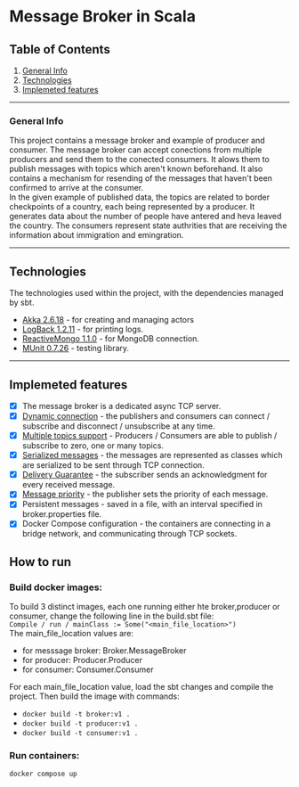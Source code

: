 # Message Broker in Scala

## Table of Contents
1. [General Info](#general-info)
2. [Technologies](#technologies)
3. [Implemeted features](#implemeted-features)
***

### General Info
This project contains a message broker and example of producer and consumer. The message broker can accept conections from multiple producers and send them to the conected consumers. It alows them to publish messages with topics which aren't known beforehand. It also contains a mechanism for resending of the messages that haven't been confirmed to arrive at the consumer.<br>
In the given example of published data, the topics are related to border checkpoints of a country, each being represented by a producer. It generates data about the number of people have antered and heva leaved the country. The consumers represent state authrities that are receiving the information about immigration and emingration. 
***

## Technologies
The technologies used within the project, with the dependencies managed by sbt.
* [Akka 2.6.18](https://akka.io/) - for creating and managing actors
* [LogBack 1.2.11](https://search.maven.org/artifact/ch.qos.logback/logback-classic/1.2.11/jar) - for printing logs.
* [ReactiveMongo 1.1.0](https://search.maven.org/artifact/org.reactivemongo/play2-reactivemongo_3/1.1.0-play28-RC4/jar) - for MongoDB connection.
* [MUnit 0.7.26](https://scalameta.org/munit/) - testing library.
***

## Implemeted features
- [x] The message broker is a dedicated async TCP server.
- [x] [Dynamic connection](#dynamic-connection) - the publishers and consumers can connect / subscribe and disconnect / unsubscribe at any time.
- [x] [Multiple topics support](#multiple-topics-support) - Producers / Consumers are able to publish / subscribe to zero, one or many topics.
- [x] [Serialized messages](#serialized-messages) - the messages are represented as classes which are serialized to be sent through TCP connection.
- [x] [Delivery Guarantee](#delivery-guarantee) - the subscriber sends an acknowledgment for every received message.
- [x] [Message priority](#message-priority) - the publisher sets the priority of each message.
- [x] Persistent messages - saved in a file, with an interval specified in broker.properties file.
- [x] Docker Compose configuration - the containers are connecting in a bridge network, and communicating through TCP sockets.

## How to run
### Build docker images:
To build 3 distinct images, each one running either hte broker,producer or consumer, change the following line in the build.sbt file:<br>
```Compile / run / mainClass := Some("<main_file_location>")```<br>
The main_file_location values are:
- for messsage broker: Broker.MessageBroker
- for producer: Producer.Producer
- for consumer: Consumer.Consumer 

For each main_file_location value, load the sbt changes and compile the project. Then build the image with commands: 
- ```docker build -t broker:v1 .```
- ```docker build -t producer:v1 .```
- ```docker build -t consumer:v1 .```
### Run containers:
```docker compose up```
